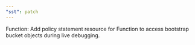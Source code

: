 ```yaml
---
"sst": patch
---
```


Function: Add policy statement resource for Function to access bootstrap bucket objects during live debugging.

